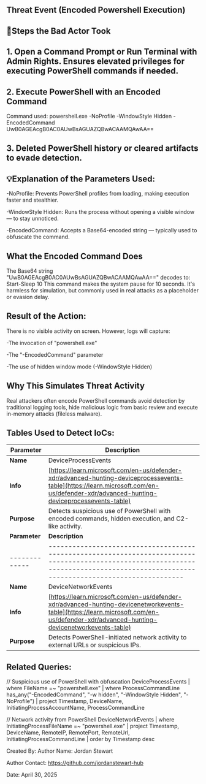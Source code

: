 ## Threat Event (Encoded Powershell Execution)

## 👣Steps the Bad Actor Took
## 1. Open a Command Prompt or Run Terminal with Admin Rights. Ensures elevated privileges for executing PowerShell commands if needed.
## 2. Execute PowerShell with an Encoded Command
Command used: powershell.exe -NoProfile -WindowStyle Hidden -EncodedCommand UwB0AGEAcgB0AC0AUwBsAGUAZQBwACAAMQAwAA==
## 3. Deleted PowerShell history or cleared artifacts to evade detection.


## 💡Explanation of the Parameters Used:

-NoProfile: Prevents PowerShell profiles from loading, making execution faster and stealthier.

-WindowStyle Hidden: Runs the process without opening a visible window — to stay unnoticed.

-EncodedCommand: Accepts a Base64-encoded string — typically used to obfuscate the command.
## What the Encoded Command Does
The Base64 string "UwB0AGEAcgB0AC0AUwBsAGUAZQBwACAAMQAwAA==" decodes to: Start-Sleep 10
This command makes the system pause for 10 seconds. It's harmless for simulation, but commonly used in real attacks as a placeholder or evasion delay.
## Result of the Action:
There is no visible activity on screen. However, logs will capture:

-The invocation of "powershell.exe"

-The "-EncodedCommand" parameter

-The use of hidden window mode (-WindowStyle Hidden)
## Why This Simulates Threat Activity
Real attackers often encode PowerShell commands avoid detection by traditional logging tools, hide malicious logic from basic review and execute in-memory attacks (fileless malware).

## Tables Used to Detect IoCs:

| **Parameter** | **Description**                                                                                                                                                                        |
| ------------- | -------------------------------------------------------------------------------------------------------------------------------------------------------------------------------------- |
| **Name**      | DeviceProcessEvents                                                                                                                                                                    |
| **Info**      | [https://learn.microsoft.com/en-us/defender-xdr/advanced-hunting-deviceprocessevents-table](https://learn.microsoft.com/en-us/defender-xdr/advanced-hunting-deviceprocessevents-table) |
| **Purpose**   | Detects suspicious use of PowerShell with encoded commands, hidden execution, and C2-like activity.                                                                                    |
| **Parameter** | **Description**                                                                                                                                                                        |
| ------------- | -------------------------------------------------------------------------------------------------------------------------------------------------------------------------------------- |
| **Name**      | DeviceNetworkEvents                                                                                                                                                                    |
| **Info**      | [https://learn.microsoft.com/en-us/defender-xdr/advanced-hunting-devicenetworkevents-table](https://learn.microsoft.com/en-us/defender-xdr/advanced-hunting-devicenetworkevents-table) |
| **Purpose**   | Detects PowerShell-initiated network activity to external URLs or suspicious IPs.                                                                                                      |

## Related Queries:

// Suspicious use of PowerShell with obfuscation
DeviceProcessEvents
| where FileName =~ "powershell.exe"
| where ProcessCommandLine has_any("-EncodedCommand", "-w hidden", "-WindowStyle Hidden", "-NoProfile")
| project Timestamp, DeviceName, InitiatingProcessAccountName, ProcessCommandLine

// Network activity from PowerShell
DeviceNetworkEvents
| where InitiatingProcessFileName =~ "powershell.exe"
| project Timestamp, DeviceName, RemoteIP, RemotePort, RemoteUrl, InitiatingProcessCommandLine
| order by Timestamp desc

Created By:
Author Name: Jordan Stewart

Author Contact: https://github.com/jordanstewart-hub

Date: April 30, 2025
